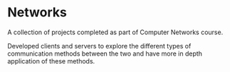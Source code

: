 # Networks
A collection of projects completed as part of Computer Networks course.

Developed clients and servers to explore the different types of communication methods between the two and have more in depth application of these methods.
